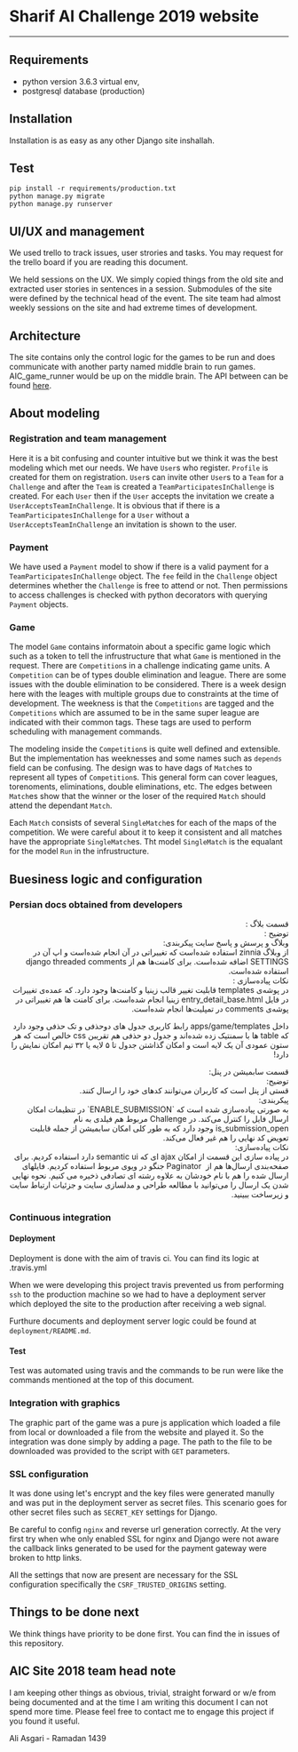 # Sharif AI Challenge 2019 website

---

## Requirements

*  python version 3.6.3 virtual env,
*  postgresql database (production)

## Installation

Installation is as easy as any other Django site inshallah.

## Test

```
pip install -r requirements/production.txt
python manage.py migrate
python manage.py runserver
```

## UI/UX and management

We used trello to track issues, user strories and tasks. You may request for the trello board if you  are reading this document. 

We held sessions on the UX. We simply copied things from the old site and extracted user stories in sentences in a session. Submodules of the site were defined by the technical head of the event. The site team had almost weekly sessions on the site and had extreme times of development. 


## Architecture

The site contains only the control logic for the games to be run and does communicate with another party named middle brain to run games. AIC_game_runner would be up on the middle brain. The API between can be found [here](https://github.com/SharifAIChallenge/AIC_game_runner). 

## About modeling

### Registration and team management

Here it is a bit confusing and counter intuitive but we think it was the best modeling which met our needs. We have `User`s who register. `Profile` is created for them on registration. `User`s can invite other `User`s to a `Team` for a `Challenge` and after the `Team` is created a `TeamParticipatesInChallenge` is created. For each `User` then if the `User` accepts the invitation we create a `UserAcceptsTeamInChallenge`. It is obvious that if there is a `TeamParticipatesInChallenge` for a `User` without a `UserAcceptsTeamInChallenge` an invitation is shown to the user. 

### Payment

We have used a `Payment` model to show if there is a valid payment for a `TeamParticipatesInChallenge` object. The `fee` feild in the `Challenge` object determines whether the `Challenge` is free to attend or not. Then permissions to access challenges is checked with python decorators with querying `Payment` objects.

### Game

The model `Game` contains informatoin about a specific game logic which such as a token to tell the infrustructure that what `Game` is mentioned in the request. There are `Competition`s in a challenge indicating game units. A `Competition` can be of types double elimination and league. There are some issues with the double elimination to be considered. There is a week design here with the leages with multiple groups due to constraints at the time of development. The weekness is that the `Competitions` are tagged and the `Competitions` which are assumed to be in the same super league are indicated with their common tags. These tags are used to perform scheduling with management commands.

The modeling inside the `Competition`s is quite well defined and extensible. But the implementation has weeknesses and some names such as `depends` field can be confusing. The design was to have dags of `Match`es to represent all types of `Competition`s. This general form can cover leagues, torenoments, eliminations, double eliminations, etc. The edges between `Match`es show that the winner or the loser of the required `Match` should attend the dependant `Match`.

Each `Match` consists of several `SingleMatch`es for each of the maps of the competition. We were careful about it to keep it consistent and all matches have the appropriate `SingleMatch`es. Tht model `SingleMatch` is the equalant for the model `Run` in the infrustructure.

## Buesiness logic and configuration

### Persian docs obtained from developers 

<p dir='rtl' align='right'>
قسمت بلاگ :<br>
توضیح :<br>
وبلاگ و پرسش و پاسخ سایت
پیکربندی:<br>
از وبلاگ zinnia استفاده شده‌است که تغییراتی در آن انجام شده‌است و اپ آن در SETTINGS اضافه شده‌است. برای کامنت‌ها هم از django threaded comments استفاده شده‌است.<br>
نکات پیاده‌سازی :<br>
در پوشه‌ی templates قابلیت تغییر قالب زینیا و کامنت‌ها وجود دارد.  که عمده‌ی تغییرات در فایل entry_detail_base.html زینیا انجام شده‌است. برای کامنت ها هم تغییراتی در پوشه‌ی comments در تمپلیت‌ها انجام شده‌است.
</p>


<p dir='rtl' align='right'>
داخل apps/game/templates رابط کاربری جدول های دوحذفی و تک حذفی وجود دارد که table ها با سمنتیک زده شده‌اند و جدول دو حذفی هم تقریبن css خالص است که هر ستون عمودی آن یک لایه است و امکان گذاشتن جدول تا ۵ لایه یا ۳۲ تیم امکان نمایش را دارد!
</p>

<p dir='rtl' align='right'>
قسمت سابمیشن در پنل:<br>
توضیح:‌ <br>
قستی از پنل است که کاربران می‌توانند کدهای خود را ارسال کنند. <br>
پیکربندی: <br>
به صورتی پیاده‌سازی شده است که ‌‍‍`ENABLE_SUBMISSION` در تنظیمات امکان ارسال فایل را کنترل می‌کند. در Challenge مربوط هم فیلدی به نام  is_submission_open وجود دارد که به طور کلی امکان سابمیشن از جمله قابلیت تعویض کد نهایی را هم غیر فعال می‌کند. <br>
نکات پیاده‌سازی:‌ <br>
در پیاده سازی این قسمت از امکان ajax ای که semantic ui دارد استفاده کردیم. برای صفحه‌بندی ارسال‌ها هم از ‌‌ Paginator  جنگو در ویوی مربوط استفاده کردیم. فایلهای ارسال شده را هم با نام خودشان به علاوه رشته ای تصادفی ذخیره می کنیم. 
نحوه نهایی شدن یک ارسال را می‌توانید با مطالعه طراحی و مدلسازی سایت و جزئیات ارتباط سایت و زیرساخت  ببینید.
</p>

### Continuous integration

#### Deployment

Deployment is done with the aim of travis ci. You can find its logic at .travis.yml

When we were developing this project travis prevented us from performing `ssh` to the production machine so we had to have a deployment server which deployed the site to the production after receiving a web signal. 

Furthure documents and deployment server logic could be found at `deployment/README.md`.

#### Test

Test was automated using travis and the commands to be run were like the commands mentioned at the top of this document. 

### Integration with graphics

The graphic part of the game was a pure js application which loaded a file from local or downloaded a file from the website and played it. So the integration was done simply by adding a page. The path to the file to be downloaded was provided to the script with `GET` parameters.

### SSL configuration

It was done using let's encrypt and the key files were generated manully and was put in the deployment server as secret files. This scenario goes for other secret files such as `SECRET_KEY` settings for Django. 

Be careful to config `nginx` and reverse url generation correctly. At the very first try when whe only enabled SSL for nginx and Django were not aware the callback links generated to be used for the payment gateway were broken to http links. 

All the settings that now are present are necessary for the SSL configuration specifically the `CSRF_TRUSTED_ORIGINS` setting.

## Things to be done next

We think things have priority to be done first. You can find the in issues of this repository. 

## AIC Site 2018 team head note

I am keeping other things as obvious, trivial, straight forward or w/e from being documented and at the time I am writing this document I can not spend more time. Please feel free to contact me to engage this project if you found it useful. 

Ali Asgari - Ramadan 1439
